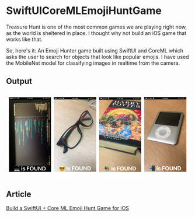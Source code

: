 # SwiftUICoreMLEmojiHuntGame
Treasure Hunt is one of the most common games we are playing right now, as the world is sheltered in place. I thought why not build an iOS game that works like that. 

So, here's it: An Emoji Hunter game built using SwiftUI and CoreML which asks the user to search for objects that look like popular emojis. I have used the MobileNet model for classifying images in realtime from the camera.

## Output
![alt-text](https://github.com/anupamchugh/SwiftUICoreMLEmojiHuntGame/blob/master/swift-coreml-emoji-hunt-screen-grabs.png)

## Article
[Build a SwiftUI + Core ML Emoji Hunt Game for iOS](https://heartbeat.fritz.ai/build-a-swiftui-core-ml-emoji-hunt-game-for-ios-eb4465ec4153)

